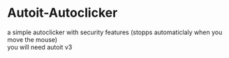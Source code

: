 # Autoit-Autoclicker
a simple autoclicker with security features (stopps automaticlaly when you move the mouse) <br>
you will need autoit v3
